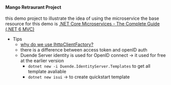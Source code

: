 ﻿#### Mango Retraurant Project 

this demo project to illustrate the idea of using the microservice the base resource for this demo is 
[.NET Core Microservices - The Complete Guide (.NET 6 MVC)](https://learning.oreilly.com/videos/net-core-microservices/9781803247793/) 




- Tips 
	- [why do we use IhttpClientFactory?](https://code-maze.com/using-httpclientfactory-in-asp-net-core-applications/)
	- there is a difference between access token and openID auth
	- Duende Server identity is used for OpenID connect &rarr; it used for free at the earlier version 
		- `dotnet new -i Duende.IdentityServer.Templates` to get all template avaliable 
		- `dotnet new isui` &rarr; to create quickstart template	
